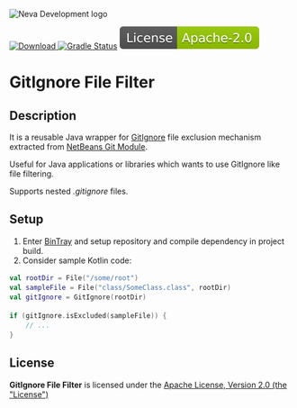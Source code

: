 ![Neva Development logo](docs/neva-logo.png)

[![Download](https://api.bintray.com/packages/neva-dev/maven-public/gitignore-file-filter/images/download.svg) ](https://bintray.com/neva-dev/maven-public/gitignore-file-filter/_latestVersion)
[![Gradle Status](https://gradleupdate.appspot.com/Cneva-dev/gitignore-file-filter/status.svg?random=123)](https://gradleupdate.appspot.com/neva-dev/gitignore-file-filter/status)
[![Apache License, Version 2.0, January 2004](docs/apache-license-badge.svg)](http://www.apache.org/licenses/)

# GitIgnore File Filter

## Description

It is a reusable Java wrapper for [GitIgnore](https://git-scm.com/docs/gitignore) file exclusion mechanism extracted from [NetBeans Git Module](https://github.com/myabc/nbgit/tree/master/src/org/nbgit/util/exclude).

Useful for Java applications or libraries which wants to use GitIgnore like file filtering. 

Supports nested *.gitignore* files.

## Setup

1) Enter [BinTray](https://bintray.com/neva-dev/maven-public/gitignore-file-filter) and setup repository and compile dependency in project build.
2) Consider sample Kotlin code:

```kotlin
val rootDir = File("/some/root")
val sampleFile = File("class/SomeClass.class", rootDir)
val gitIgnore = GitIgnore(rootDir)

if (gitIgnore.isExcluded(sampleFile)) {
    // ...
}
```

## License

**GitIgnore File Filter** is licensed under the [Apache License, Version 2.0 (the "License")](https://www.apache.org/licenses/LICENSE-2.0.txt)
